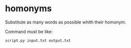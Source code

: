# homonyms
Substitute as many words as possible whith their homonym.

Command must be like:
```
script.py input.txt output.txt
```
